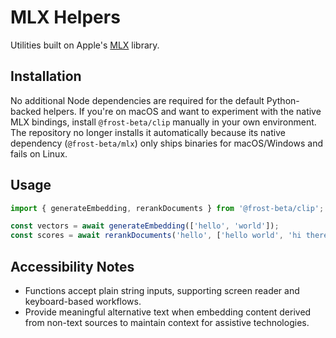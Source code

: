 # MLX Helpers

Utilities built on Apple's [MLX](https://github.com/ml-explore/mlx) library.

## Installation

No additional Node dependencies are required for the default Python-backed
helpers. If you're on macOS and want to experiment with the native MLX bindings,
install `@frost-beta/clip` manually in your own environment. The repository no
longer installs it automatically because its native dependency
(`@frost-beta/mlx`) only ships binaries for macOS/Windows and fails on Linux.

## Usage

```ts
import { generateEmbedding, rerankDocuments } from '@frost-beta/clip';

const vectors = await generateEmbedding(['hello', 'world']);
const scores = await rerankDocuments('hello', ['hello world', 'hi there']);
```

## Accessibility Notes

- Functions accept plain string inputs, supporting screen reader and keyboard-based workflows.
- Provide meaningful alternative text when embedding content derived from non-text sources to maintain context for assistive technologies.
